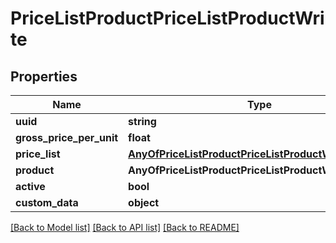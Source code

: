 # PriceListProductPriceListProductWrite

## Properties
Name | Type | Description | Notes
------------ | ------------- | ------------- | -------------
**uuid** | **string** |  | [optional] 
**gross_price_per_unit** | **float** |  | [optional] 
**price_list** | [**AnyOfPriceListProductPriceListProductWritePriceList**](AnyOfPriceListProductPriceListProductWritePriceList.md) |  | [optional] 
**product** | **AnyOfPriceListProductPriceListProductWriteProduct** |  | [optional] 
**active** | **bool** |  | [optional] 
**custom_data** | **object** |  | [optional] 

[[Back to Model list]](../../README.md#documentation-for-models) [[Back to API list]](../../README.md#documentation-for-api-endpoints) [[Back to README]](../../README.md)

